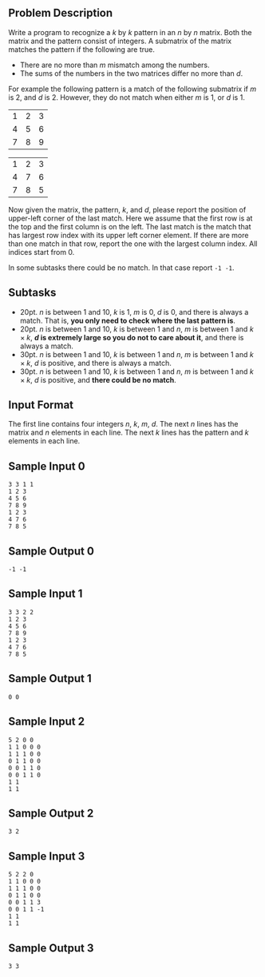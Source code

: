 ## Problem Description ##

Write a program to recognize a $k$ by $k$ pattern in an $n$ by $n$ matrix. Both the matrix and the pattern consist of integers. A submatrix of the matrix matches the pattern if the following are true.

* There are no more than $m$ mismatch among the numbers. 
* The sums of the numbers in the two matrices differ no more than $d$.

For example the following pattern is a match of the following submatrix if $m$ is $2$, and $d$ is $2$. However, they do not match when either $m$ is $1$, or $d$ is $1$.

|   |   |   |
|---|---|---|
| 1 | 2 | 3 |
| 4 | 5 | 6 |
| 7 | 8 | 9 |


|   |   |   |
|---|---|---|
| 1 | 2 | 3 |
| 4 | 7 | 6 |
| 7 | 8 | 5 |

Now given the matrix, the pattern, $k$, and $d$, please report the position of upper-left corner of the last match. Here we assume that the first row is at the top and the first column is on the left. The last match is the match that has largest row index with its upper left corner element. If there are more than one match in that row, report the one with the largest column index. All indices start from 0.

In some subtasks there could be no match. In that case report `-1 -1`.

## Subtasks ##

* 20pt. $n$ is between $1$ and $10$, $k$ is $1$, $m$ is $0$, $d$ is $0$, and there is always a match. That is, **you only need to check where the last pattern is**.
* 20pt. $n$ is between $1$ and $10$, $k$ is between $1$ and $n$, $m$ is between $1$ and $k \times k$, **$d$ is extremely large so you do not to care about it**, and there is always a match.
* 30pt. $n$ is between $1$ and $10$, $k$ is between $1$ and $n$, $m$ is between $1$ and $k \times k$, $d$ is positive, and there is always a match.
* 30pt. $n$ is between $1$ and $10$, $k$ is between $1$ and $n$, $m$ is between $1$ and $k \times k$, $d$ is positive, and **there could be no match**.

## Input Format ##

The first line contains four integers $n$, $k$, $m$, $d$. The next $n$ lines has the matrix and $n$ elements in each line. The next $k$ lines has the pattern and $k$ elements in each line.

## Sample Input 0 ##
```
3 3 1 1
1 2 3
4 5 6
7 8 9
1 2 3
4 7 6
7 8 5
```

## Sample Output 0 ##
```
-1 -1
```

## Sample Input 1 ##
```
3 3 2 2
1 2 3
4 5 6
7 8 9
1 2 3
4 7 6
7 8 5
```

## Sample Output 1 ##
```
0 0
```

## Sample Input 2 ##
```
5 2 0 0
1 1 0 0 0
1 1 1 0 0
0 1 1 0 0
0 0 1 1 0
0 0 1 1 0
1 1
1 1
```

## Sample Output 2 ##
```
3 2
```

## Sample Input 3 ##
```
5 2 2 0
1 1 0 0 0
1 1 1 0 0
0 1 1 0 0
0 0 1 1 3
0 0 1 1 -1
1 1
1 1
```

## Sample Output 3 ##
```
3 3
```